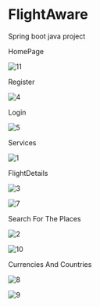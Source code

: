 # FlightAware
Spring boot java project

HomePage

![11](https://user-images.githubusercontent.com/93468770/212815270-7aeebdd4-c99f-4591-a1d0-cf2e8bd1ed65.png)


Register

![4](https://user-images.githubusercontent.com/93468770/212814550-64fc6346-7c55-4db9-b51d-dee74389bbd1.png)



Login

![5](https://user-images.githubusercontent.com/93468770/212814348-b91b0022-4ceb-4a3b-896b-a4742cdceb61.png)

Services

![1](https://user-images.githubusercontent.com/93468770/212814070-5fe0429c-81b5-41c9-9343-671a1024280b.png)

FlightDetails

![3](https://user-images.githubusercontent.com/93468770/212815762-e60f5c78-c1a7-419b-a18e-d321f82630fc.png)

![7](https://user-images.githubusercontent.com/93468770/212816029-2b867499-3163-4ce3-b105-68fe1b8a712f.png)


Search For The Places

![2](https://user-images.githubusercontent.com/93468770/212816290-18d0f091-9a00-421b-97dc-f1bb9fdee3a2.png)

![10](https://user-images.githubusercontent.com/93468770/212816437-0d7a3fee-3b75-44db-a386-485a5a60b63a.png)


Currencies And Countries

![8](https://user-images.githubusercontent.com/93468770/212816614-19b53efe-bf1f-485b-97fb-83498e21713e.png)

![9](https://user-images.githubusercontent.com/93468770/212816733-87e1b7da-e33c-478c-9635-aa6ef85ded20.png)
